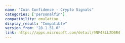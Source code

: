 ```yaml
---
name: "Coin Confidence - Crypto Signals"
categories: ['personalfin']
compatibility: emulation
display_result: "Compatible"
version_from: "28.1.51.0"
link: https://apps.microsoft.com/detail/9NF4SLLZD6R4
---
```

